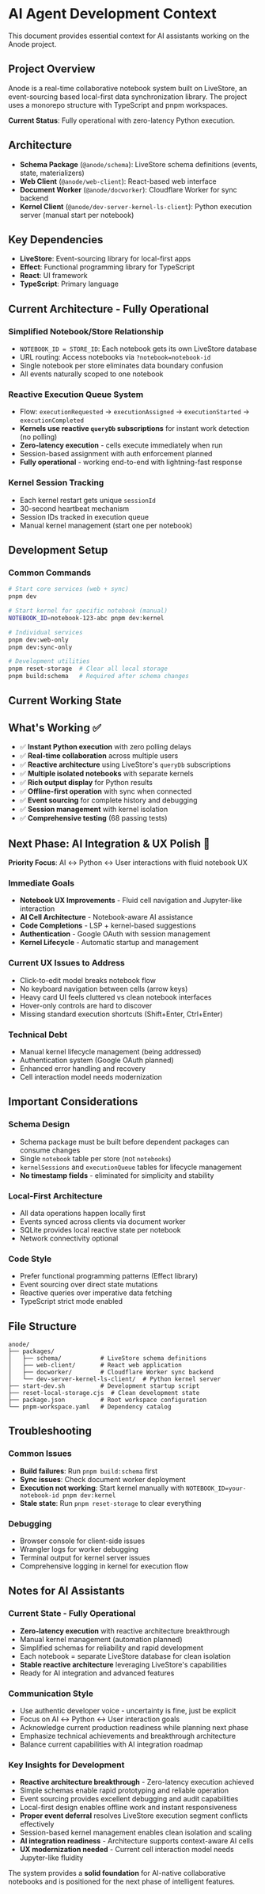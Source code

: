 # AI Agent Development Context

This document provides essential context for AI assistants working on the Anode project.

## Project Overview

Anode is a real-time collaborative notebook system built on LiveStore, an event-sourcing based local-first data synchronization library. The project uses a monorepo structure with TypeScript and pnpm workspaces.

**Current Status**: Fully operational with zero-latency Python execution.

## Architecture

- **Schema Package** (`@anode/schema`): LiveStore schema definitions (events, state, materializers)
- **Web Client** (`@anode/web-client`): React-based web interface
- **Document Worker** (`@anode/docworker`): Cloudflare Worker for sync backend
- **Kernel Client** (`@anode/dev-server-kernel-ls-client`): Python execution server (manual start per notebook)

## Key Dependencies

- **LiveStore**: Event-sourcing library for local-first apps
- **Effect**: Functional programming library for TypeScript
- **React**: UI framework
- **TypeScript**: Primary language

## Current Architecture - Fully Operational

### **Simplified Notebook/Store Relationship**
- `NOTEBOOK_ID = STORE_ID`: Each notebook gets its own LiveStore database
- URL routing: Access notebooks via `?notebook=notebook-id`
- Single notebook per store eliminates data boundary confusion
- All events naturally scoped to one notebook

### **Reactive Execution Queue System**
- Flow: `executionRequested` → `executionAssigned` → `executionStarted` → `executionCompleted`
- **Kernels use reactive `queryDb` subscriptions** for instant work detection (no polling)
- **Zero-latency execution** - cells execute immediately when run
- Session-based assignment with auth enforcement planned
- **Fully operational** - working end-to-end with lightning-fast response

### **Kernel Session Tracking**
- Each kernel restart gets unique `sessionId`
- 30-second heartbeat mechanism
- Session IDs tracked in execution queue
- Manual kernel management (start one per notebook)

## Development Setup

### Common Commands
```bash
# Start core services (web + sync)
pnpm dev

# Start kernel for specific notebook (manual)
NOTEBOOK_ID=notebook-123-abc pnpm dev:kernel

# Individual services
pnpm dev:web-only
pnpm dev:sync-only

# Development utilities
pnpm reset-storage  # Clear all local storage
pnpm build:schema   # Required after schema changes
```

## Current Working State
## What's Working ✅

- ✅ **Instant Python execution** with zero polling delays
- ✅ **Real-time collaboration** across multiple users  
- ✅ **Reactive architecture** using LiveStore's `queryDb` subscriptions
- ✅ **Multiple isolated notebooks** with separate kernels
- ✅ **Rich output display** for Python results
- ✅ **Offline-first operation** with sync when connected
- ✅ **Event sourcing** for complete history and debugging
- ✅ **Session management** with kernel isolation
- ✅ **Comprehensive testing** (68 passing tests)

## Next Phase: AI Integration & UX Polish 🤖

**Priority Focus**: AI ↔ Python ↔ User interactions with fluid notebook UX

### Immediate Goals
- **Notebook UX Improvements** - Fluid cell navigation and Jupyter-like interaction
- **AI Cell Architecture** - Notebook-aware AI assistance
- **Code Completions** - LSP + kernel-based suggestions  
- **Authentication** - Google OAuth with session management
- **Kernel Lifecycle** - Automatic startup and management

### Current UX Issues to Address
- Click-to-edit model breaks notebook flow
- No keyboard navigation between cells (arrow keys)
- Heavy card UI feels cluttered vs clean notebook interfaces
- Hover-only controls are hard to discover
- Missing standard execution shortcuts (Shift+Enter, Ctrl+Enter)

### Technical Debt
- Manual kernel lifecycle management (being addressed)
- Authentication system (Google OAuth planned)
- Enhanced error handling and recovery
- Cell interaction model needs modernization

## Important Considerations

### Schema Design
- Schema package must be built before dependent packages can consume changes
- Single `notebook` table per store (not `notebooks`)
- `kernelSessions` and `executionQueue` tables for lifecycle management
- **No timestamp fields** - eliminated for simplicity and stability

### Local-First Architecture
- All data operations happen locally first
- Events synced across clients via document worker
- SQLite provides local reactive state per notebook
- Network connectivity optional

### Code Style
- Prefer functional programming patterns (Effect library)
- Event sourcing over direct state mutations
- Reactive queries over imperative data fetching
- TypeScript strict mode enabled

## File Structure
```
anode/
├── packages/
│   ├── schema/           # LiveStore schema definitions
│   ├── web-client/       # React web application
│   ├── docworker/        # Cloudflare Worker sync backend
│   └── dev-server-kernel-ls-client/  # Python kernel server
├── start-dev.sh          # Development startup script
├── reset-local-storage.cjs  # Clean development state
├── package.json          # Root workspace configuration
└── pnpm-workspace.yaml   # Dependency catalog
```

## Troubleshooting

### Common Issues
- **Build failures**: Run `pnpm build:schema` first
- **Sync issues**: Check document worker deployment
- **Execution not working**: Start kernel manually with `NOTEBOOK_ID=your-notebook-id pnpm dev:kernel`
- **Stale state**: Run `pnpm reset-storage` to clear everything

### Debugging
- Browser console for client-side issues
- Wrangler logs for worker debugging
- Terminal output for kernel server issues
- Comprehensive logging in kernel for execution flow

## Notes for AI Assistants

### Current State - Fully Operational
- **Zero-latency execution** with reactive architecture breakthrough
- Manual kernel management (automation planned)
- Simplified schemas for reliability and rapid development
- Each notebook = separate LiveStore database for clean isolation
- **Stable reactive architecture** leveraging LiveStore's capabilities
- Ready for AI integration and advanced features

### Communication Style
- Use authentic developer voice - uncertainty is fine, just be explicit
- Focus on AI ↔ Python ↔ User interaction goals
- Acknowledge current production readiness while planning next phase
- Emphasize technical achievements and breakthrough architecture
- Balance current capabilities with AI integration roadmap

### Key Insights for Development
- **Reactive architecture breakthrough** - Zero-latency execution achieved
- Simple schemas enable rapid prototyping and reliable operation
- Event sourcing provides excellent debugging and audit capabilities  
- Local-first design enables offline work and instant responsiveness
- **Proper event deferral** resolves LiveStore execution segment conflicts effectively
- Session-based kernel management enables clean isolation and scaling
- **AI integration readiness** - Architecture supports context-aware AI cells
- **UX modernization needed** - Current cell interaction model needs Jupyter-like fluidity

The system provides a **solid foundation** for AI-native collaborative notebooks and is positioned for the next phase of intelligent features.